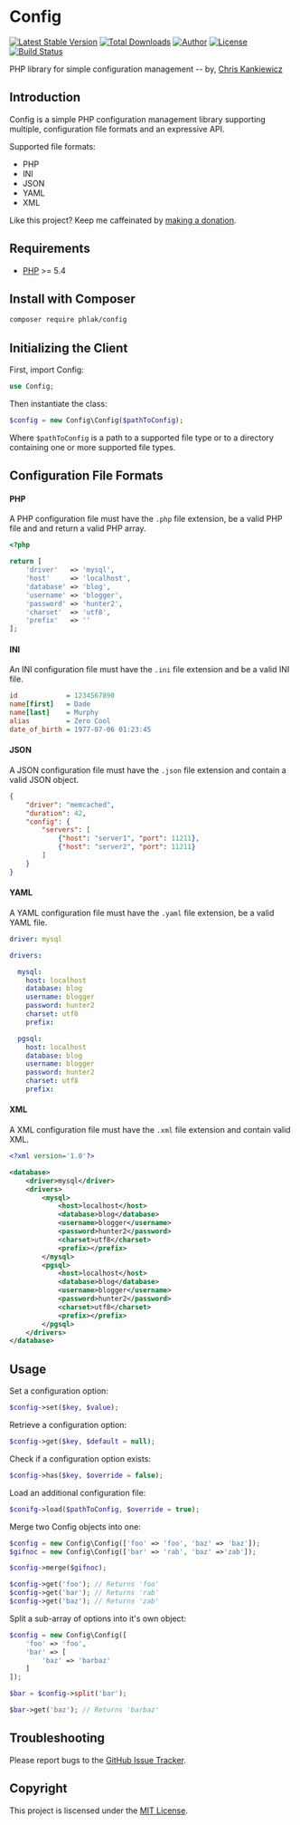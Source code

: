 Config
======

[![Latest Stable Version](https://img.shields.io/packagist/v/PHLAK/Config.svg)](https://packagist.org/packages/PHLAK/Config)
[![Total Downloads](https://img.shields.io/packagist/dt/PHLAK/Config.svg)](https://packagist.org/packages/PHLAK/Config)
[![Author](https://img.shields.io/badge/author-Chris%20Kankiewicz-blue.svg)](https://www.ChrisKankiewicz.com)
[![License](https://img.shields.io/packagist/l/PHLAK/Config.svg)](https://packagist.org/packages/PHLAK/Config)
[![Build Status](https://img.shields.io/travis/PHLAK/Config.svg)](https://travis-ci.org/PHLAK/Config)

PHP library for simple configuration management -- by, [Chris Kankiewicz](https://www.ChrisKankiewicz.com)

Introduction
------------

Config is a simple PHP configuration management library supporting multiple,
configuration file formats and an expressive API.

Supported file formats:

  - PHP
  - INI
  - JSON
  - YAML
  - XML

Like this project? Keep me caffeinated by [making a donation](https://paypal.me/ChrisKankiewicz).

Requirements
------------

  - [PHP](https://php.net) >= 5.4

Install with Composer
---------------------

```bash
composer require phlak/config
```

Initializing the Client
-----------------------

First, import Config:

```php
use Config;
```

Then instantiate the class:

```php
$config = new Config\Config($pathToConfig);
```

Where `$pathToConfig` is a path to a supported file type or to a directory
containing one or more supported file types.

Configuration File Formats
--------------------------

#### PHP

A PHP configuration file must have the `.php` file extension, be a valid PHP
file and and return a valid PHP array.

```php
<?php

return [
    'driver'   => 'mysql',
    'host'     => 'localhost',
    'database' => 'blog',
    'username' => 'blogger',
    'password' => 'hunter2',
    'charset'  => 'utf8',
    'prefix'   => ''
];
```

#### INI

An INI configuration file must have the `.ini` file extension and be a valid INI
file.

```ini
id            = 1234567890
name[first]   = Dade
name[last]    = Murphy
alias         = Zero Cool
date_of_birth = 1977-07-06 01:23:45
```

#### JSON

A JSON configuration file must have the `.json` file extension and contain a
valid JSON object.

```json
{
    "driver": "memcached",
    "duration": 42,
    "config": {
        "servers": [
            {"host": "server1", "port": 11211},
            {"host": "server2", "port": 11211}
        ]
    }
}
```

#### YAML

A YAML configuration file must have the `.yaml` file extension, be a valid YAML
file.

```yaml
driver: mysql

drivers:

  mysql:
    host: localhost
    database: blog
    username: blogger
    password: hunter2
    charset: utf8
    prefix:

  pgsql:
    host: localhost
    database: blog
    username: blogger
    password: hunter2
    charset: utf8
    prefix:
```

#### XML

A XML configuration file must have the `.xml` file extension and contain valid
XML.

```xml
<?xml version='1.0'?>

<database>
    <driver>mysql</driver>
    <drivers>
        <mysql>
            <host>localhost</host>
            <database>blog</database>
            <username>blogger</username>
            <password>hunter2</password>
            <charset>utf8</charset>
            <prefix></prefix>
        </mysql>
        <pgsql>
            <host>localhost</host>
            <database>blog</database>
            <username>blogger</username>
            <password>hunter2</password>
            <charset>utf8</charset>
            <prefix></prefix>
        </pgsql>
    </drivers>
</database>
```

Usage
-----

Set a configuration option:

```php
$config->set($key, $value);
```

Retrieve a configuration option:

```php
$config->get($key, $default = null);
```

Check if a configuration option exists:

```php
$config->has($key, $override = false);
```

Load an additional configuration file:

```php
$conifg->load($pathToConfig, $override = true);
```

Merge two Config objects into one:

```php
$config = new Config\Config(['foo' => 'foo', 'baz' => 'baz']);
$gifnoc = new Config\Config(['bar' => 'rab', 'baz' =>'zab']);

$config->merge($gifnoc);

$config->get('foo'); // Returns 'foo'
$config->get('bar'); // Returns 'rab'
$config->get('baz'); // Returns 'zab'
```

Split a sub-array of options into it's own object:

```php
$config = new Config\Config([
    'foo' => 'foo',
    'bar' => [
        'baz' => 'barbaz'
    ]
]);

$bar = $config->split('bar');

$bar->get('baz'); // Returns 'barbaz'
```

Troubleshooting
---------------

Please report bugs to the [GitHub Issue Tracker](https://github.com/PHLAK/Config/issues).

Copyright
---------

This project is liscensed under the [MIT License](https://github.com/PHLAK/Config/blob/master/LICENSE).
